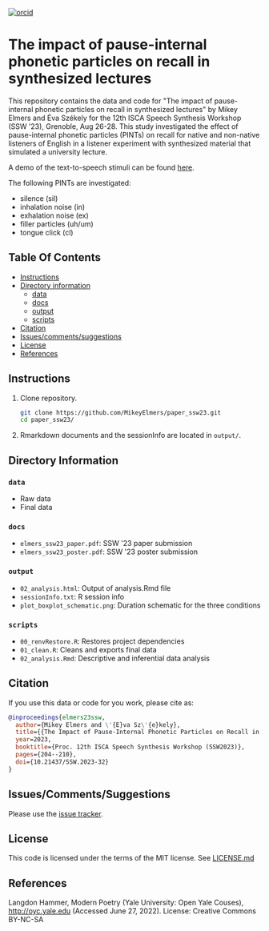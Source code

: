 [![orcid](https://img.shields.io/badge/ORCID-0000--0002--3929--788X-green?style=plastic&logo=orcid&url=https://orcid.org/0000-0002-3929-788X)](https://orcid.org/0000-0002-3929-788X)

# The impact of pause-internal phonetic particles on recall in synthesized lectures
This repository contains the data and code for "The impact of pause-internal phonetic particles on recall in synthesized lectures" by Mikey Elmers and Éva Székely for the 12th ISCA Speech Synthesis Workshop (SSW ’23), Grenoble, Aug 26-28. This study investigated the effect of pause-internal phonetic particles (PINTs) on recall for native and non-native listeners of English in a listener experiment with synthesized material that simulated a university lecture.

A demo of the text-to-speech stimuli can be found [here](https://mikeyelmers.github.io/paper_ssw23ttsdemo/).

The following PINTs are investigated: 

* silence (sil)
* inhalation noise (in)
* exhalation noise (ex)
* filler particles (uh/um)
* tongue click (cl)

## Table Of Contents

- [Instructions](#instructions)
- [Directory information](#directory-information)
    * [data](#data)
    * [docs](#docs)
    * [output](#output)
    * [scripts](#scripts)
- [Citation](#citation)  
- [Issues/comments/suggestions](#issuescommentssuggestions)
- [License](#license)
- [References](#references)

## Instructions
1. Clone repository.
   ```bash
   git clone https://github.com/MikeyElmers/paper_ssw23.git
   cd paper_ssw23/
   ```
2. Rmarkdown documents and the sessionInfo are located in `output/`.

## Directory Information
### `data`
- Raw data
- Final data

### `docs`
- `elmers_ssw23_paper.pdf`: SSW '23 paper submission
- `elmers_ssw23_poster.pdf`: SSW '23 poster submission

### `output`
- `02_analysis.html`: Output of analysis.Rmd file
- `sessionInfo.txt`: R session info
- `plot_boxplot_schematic.png`: Duration schematic for the three conditions

### `scripts`
- `00_renvRestore.R`: Restores project dependencies
- `01_clean.R`: Cleans and exports final data
- `02_analysis.Rmd`: Descriptive and inferential data analysis

## Citation
If you use this data or code for you work, please cite as:
```bibtex
@inproceedings{elmers23ssw,
  author={Mikey Elmers and \'{E}va Sz\'{e}kely},
  title={{The Impact of Pause-Internal Phonetic Particles on Recall in Synthesized Lectures}},
  year=2023,
  booktitle={Proc. 12th ISCA Speech Synthesis Workshop (SSW2023)},
  pages={204--210},
  doi={10.21437/SSW.2023-32}
}
```

## Issues/Comments/Suggestions
Please use the [issue tracker](https://github.com/MikeyElmers/paper_ssw23/issues). 

## License
This code is licensed under the terms of the MIT license. See [LICENSE.md](https://github.com/MikeyElmers/paper_ssw23/blob/main/LICENSE.md) 

## References
Langdon Hammer, Modern Poetry (Yale University: Open Yale Couses), http://oyc.yale.edu (Accessed June 27, 2022). License: Creative Commons BY-NC-SA

